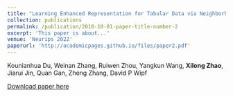 ```yaml
---
title: "Learning Enhanced Representation for Tabular Data via Neighborhood Propagation"
collection: publications
permalink: /publication/2010-10-01-paper-title-number-2
excerpt: 'This paper is about...'
venue: 'Neurips 2022'
paperurl: 'http://academicpages.github.io/files/paper2.pdf'
---
```

Kounianhua Du, Weinan Zhang, Ruiwen Zhou, Yangkun Wang, **Xilong Zhao**, Jiarui Jin, Quan Gan, Zheng Zhang, David P Wipf

[Download paper here](http://academicpages.github.io/files/paper2.pdf)

